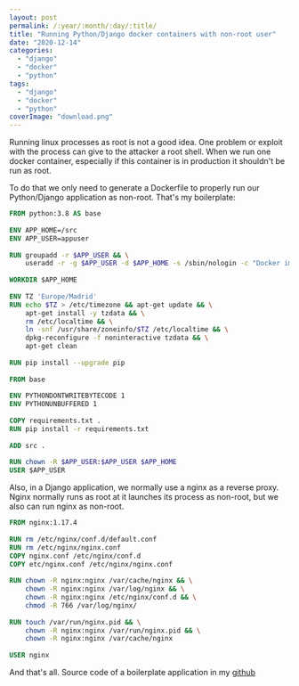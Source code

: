 ```yaml
---
layout: post
permalink: /:year/:month/:day/:title/
title: "Running Python/Django docker containers with non-root user"
date: "2020-12-14"
categories: 
  - "django"
  - "docker"
  - "python"
tags: 
  - "django"
  - "docker"
  - "python"
coverImage: "download.png"
---
```


Running linux processes as root is not a good idea. One problem or exploit with the process can give to the attacker a root shell. When we run one docker container, especially if this container is in production it shouldn't be run as root.

To do that we only need to generate a Dockerfile to properly run our Python/Django application as non-root. That's my boilerplate:

```dockerfile
FROM python:3.8 AS base
 
ENV APP_HOME=/src
ENV APP_USER=appuser
 
RUN groupadd -r $APP_USER && \
    useradd -r -g $APP_USER -d $APP_HOME -s /sbin/nologin -c "Docker image user" $APP_USER
 
WORKDIR $APP_HOME
 
ENV TZ 'Europe/Madrid'
RUN echo $TZ > /etc/timezone && apt-get update && \
    apt-get install -y tzdata && \
    rm /etc/localtime && \
    ln -snf /usr/share/zoneinfo/$TZ /etc/localtime && \
    dpkg-reconfigure -f noninteractive tzdata && \
    apt-get clean
 
RUN pip install --upgrade pip
 
FROM base
 
ENV PYTHONDONTWRITEBYTECODE 1
ENV PYTHONUNBUFFERED 1
 
COPY requirements.txt .
RUN pip install -r requirements.txt
 
ADD src .
 
RUN chown -R $APP_USER:$APP_USER $APP_HOME
USER $APP_USER
```

Also, in a Django application, we normally use a nginx as a reverse proxy. Nginx normally runs as root at it launches its process as non-root, but we also can run nginx as non-root.

```dockerfile
FROM nginx:1.17.4
 
RUN rm /etc/nginx/conf.d/default.conf
RUN rm /etc/nginx/nginx.conf
COPY nginx.conf /etc/nginx/conf.d
COPY etc/nginx.conf /etc/nginx/nginx.conf
 
RUN chown -R nginx:nginx /var/cache/nginx && \
    chown -R nginx:nginx /var/log/nginx && \
    chown -R nginx:nginx /etc/nginx/conf.d && \
    chmod -R 766 /var/log/nginx/
 
RUN touch /var/run/nginx.pid && \
    chown -R nginx:nginx /var/run/nginx.pid && \
    chown -R nginx:nginx /var/cache/nginx
 
USER nginx
```

And that's all. Source code of a boilerplate application in my [github](https://github.com/gonzalo123/django-non-root)
